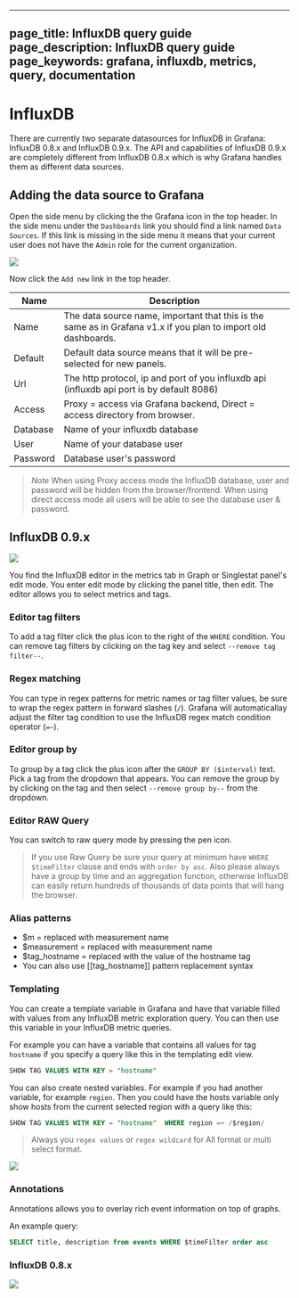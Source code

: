 ----
page_title: InfluxDB query guide
page_description: InfluxDB query guide
page_keywords: grafana, influxdb, metrics, query, documentation
---

# InfluxDB

There are currently two separate datasources for InfluxDB in Grafana: InfluxDB 0.8.x and InfluxDB 0.9.x.
The API and capabilities of InfluxDB 0.9.x are completely different from InfluxDB 0.8.x which is why Grafana handles
them as different data sources.

## Adding the data source to Grafana
Open the side menu by clicking the the Grafana icon in the top header. In the side menu under the `Dashboards` link you
should find a link named `Data Sources`. If this link is missing in the side menu it means that your current
user does not have the `Admin` role for the current organization.

![](/img/v2/add_datasource_influxdb.png)

Now click the `Add new` link in the top header.

Name | Description
------------ | -------------
Name | The data source name, important that this is the same as in Grafana v1.x if you plan to import old dashboards.
Default | Default data source means that it will be pre-selected for new panels.
Url | The http protocol, ip and port of you influxdb api (influxdb api port is by default 8086)
Access | Proxy = access via Grafana backend, Direct = access directory from browser.
Database | Name of your influxdb database
User | Name of your database user
Password | Database user's password

> *Note* When using Proxy access mode the InfluxDB database, user and password will be hidden from the browser/frontend. When
> using direct access mode all users will be able to see the database user & password.

## InfluxDB 0.9.x

![](/img/influxdb/InfluxDB_09_editor.png)

You find the InfluxDB editor in the metrics tab in Graph or Singlestat panel's edit mode. You enter edit mode by clicking the
panel title, then edit. The editor allows you to select metrics and tags.

### Editor tag filters
To add a tag filter click the plus icon to the right of the `WHERE` condition. You can remove tag filters by clicking on
the tag key and select `--remove tag filter--`.

### Regex matching
You can type in regex patterns for metric names or tag filter values, be sure to wrap the regex pattern in forward slashes (`/`). Grafana
will automaticallay adjust the filter tag condition to use the InfluxDB regex match condition operator (`=~`).

### Editor group by
To group by a tag click the plus icon after the `GROUP BY ($interval)` text. Pick a tag from the dropdown that appears.
You can remove the group by by clicking on the tag and then select `--remove group by--` from the dropdown.

### Editor RAW Query
You can switch to raw query mode by pressing the pen icon.

> If you use Raw Query be sure your query at minimum have `WHERE $timeFilter` clause and ends with `order by asc`.
> Also please always have a group by time and an aggregation function, otherwise InfluxDB can easily return hundreds of thousands
> of data points that will hang the browser.

### Alias patterns

- $m = replaced with measurement name
- $measurement = replaced with measurement name
- $tag_hostname = replaced with the value of the hostname tag
- You can also use [[tag_hostname]] pattern replacement syntax

### Templating
You can create a template variable in Grafana and have that variable filled with values from any InfluxDB metric exploration query.
You can then use this variable in your InfluxDB metric queries.

For example you can have a variable that contains all values for tag `hostname` if you specify a query like this
in the templating edit view.
```sql
SHOW TAG VALUES WITH KEY = "hostname"
```

You can also create nested variables. For example if you had another variable, for example `region`. Then you could have
the hosts variable only show hosts from the current selected region with a query like this:

```sql
SHOW TAG VALUES WITH KEY = "hostname"  WHERE region =~ /$region/
```

> Always you `regex values` or `regex wildcard` for All format or multi select format.

![](/img/influxdb/templating_simple_ex1.png)

### Annotations
Annotations allows you to overlay rich event information on top of graphs.

An example query:

```SQL
SELECT title, description from events WHERE $timeFilter order asc
```

### InfluxDB 0.8.x

![](/img/v1/influxdb_editor.png)





